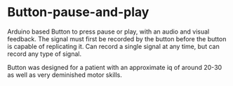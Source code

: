# Button-pause-and-play
Arduino based Button to press pause or play, with an audio and visual feedback.
The signal must first be recorded by the button before the button is capable of replicating it. 
Can record a single signal at any time, but can record any type of signal. 

Button was designed for a patient with an approximate iq of around 20-30 as well as very deminished motor skills.
